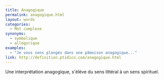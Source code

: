 ```yaml
---
title: Anagogique
permalink: anagogique.html
layout: words
categories:
  - Mot complexe
synonyms:
  - symbolique
  - allégorique
examples:
  - "Je vous sens plongés dans une pâmoison anagogique..."
link: http://definition.ptidico.com/anagogique.html
---
```


Une interprétation anagogique, s'élève du sens littéral à un sens spirituel.
